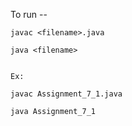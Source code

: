 To run --
```
javac <filename>.java

java <filename>


Ex: 

javac Assignment_7_1.java

java Assignment_7_1
```
